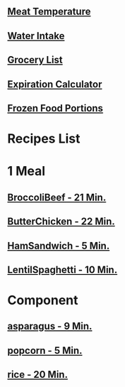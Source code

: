 ## [Meat Temperature](https://www.clickthisnick.com/recipes/meatTemp.html)
## [Water Intake](https://www.clickthisnick.com/recipes/waterIntake.html)
## [Grocery List](https://www.clickthisnick.com/recipes/groceryList.html)
## [Expiration Calculator](https://www.clickthisnick.com/recipes/expirationCalculator.html)
## [Frozen Food Portions](https://www.clickthisnick.com/recipes/frozenFood.html)
# Recipes List
# 1 Meal
## [BroccoliBeef - 21 Min.](https://www.clickthisnick.com/recipes/dist/broccolibeef.html)

## [ButterChicken - 22 Min.](https://www.clickthisnick.com/recipes/dist/butterchicken.html)

## [HamSandwich - 5 Min.](https://www.clickthisnick.com/recipes/dist/hamsandwich.html)

## [LentilSpaghetti - 10 Min.](https://www.clickthisnick.com/recipes/dist/lentilspaghetti.html)

# Component
## [asparagus - 9 Min.](https://www.clickthisnick.com/recipes/dist/asparagus.html)

## [popcorn - 5 Min.](https://www.clickthisnick.com/recipes/dist/popcorn.html)

## [rice - 20 Min.](https://www.clickthisnick.com/recipes/dist/rice.html)

